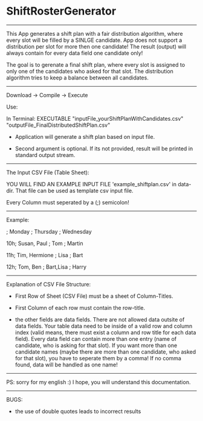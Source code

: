 # ShiftRosterGenerator

------

This App generates a shift plan with a fair distribution algorithm, where every slot will be filled by a SINLGE candidate.
App does not support a distribution per slot for more then one candidate! The result (output) will always contain for every data field one candidate only!

The goal is to gerenate a final shift plan, where every slot is assigned to only one of the candidates who asked for that slot.
The distribution algorithm tries to keep a balance between all candidates.

------

Download -> Compile -> Execute

Use:

In Terminal:
EXECUTABLE "inputFile_yourShiftPlanWithCandidates.csv" "outputFile_FinalDistributedShiftPlan.csv"

- Application will generate a shift plan based on input file.

- Second argument is optional. If its not provided, result will be printed in standard output stream.

------

The Input CSV File (Table Sheet):

YOU WILL FIND AN EXAMPLE INPUT FILE 'example_shiftplan.csv' in data-dir. That file can be used as template csv input file.

Every Column must seperated by a (;) semicolon!

---

Example:

   ;  Monday        ; Thursday  ; Wednesday
   
10h;  Susan, Paul   ; Tom       ; Martin

11h;  Tim, Hermione ; Lisa      ; Bart 

12h;  Tom, Ben      ; Bart,Lisa ; Harry

---

Explanation of CSV File Structure:

- First Row of Sheet (CSV File) must be a sheet of Column-Titles.

- First Column of each row must contain the row-title.

- the other fields are data fields. There are not allowed data outsite of data fields. Your table data need to be inside of a valid row and column index (valid means, there must exist a column and row title for each data field). Every data field can contain more than one entry (name of candidate, who is asking for that slot). If you want more than one candidate names (maybe there are more than one candidate, who asked for that slot), you have to seperate them by a comma! If no comma found, data will be handled as one name!

------

PS: sorry for my english :) I hope, you will understand this documentation.


---

BUGS:

- the use of double quotes leads to incorrect results
